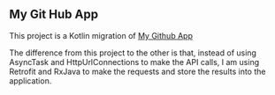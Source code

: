 ## My Git Hub App

This project is a Kotlin migration of [My Github App](https://github.com/ssmobile/mygithubapp)

The difference from this project to the other is that, instead of using AsyncTask and HttpUrlConnections to make the API calls, I am using Retrofit and RxJava to make the requests and store the results into the application.


